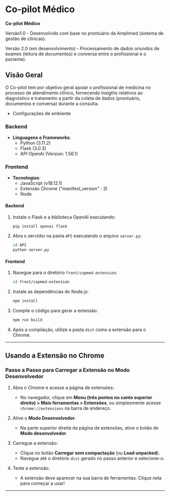 # Co-pilot Médico

**Co-pilot Médico**

Versão1.0 - Desenvolvido com base no prontuário da Amplimed (sistema de gestão de clínicas).

Versão 2.0 (em desenvolvimento) - Processamento de dados oriundos de exames (leitura de documentos) e conversa entre o profissional e o paciente).

## Visão Geral
O Co-pilot tem por objetivo geral apoiar o profissional de medicina no processo de atendimento clínico, fornecendo insigths relativos ao diagnóstico e tratamento a partir da coleta de dados (prontuário, documentos e conversa) durante a consulta.

+ Configurações de ambiente

### Backend
- **Linguagens e Frameworks**:
  - Python (3.11.2)
  - Flask (3.0.3)
  - API OpenAi (Version: 1.56.1)

### Frontend
- **Tecnologias**:
  - JavaScript (v18.12.1)
  - Extensão Chrome ("manifest_version" : 3)
  - Node

#### Backend

1. Instale o Flask e a biblioteca OpenAI executando:
   ```bash
   pip install openai flask
   ```

2. Abra o servidor na pasta `API` executando o arquivo `server.py`:
   ```bash
   cd API
   python server.py
   ```

#### Frontend

1. Navegue para o diretório `front/copmed-extension`:
   ```bash
   cd front/copmed-extension
   ```

2. Instale as dependências do Node.js:
   ```bash
   npm install
   ```

3. Compile o código para gerar a extensão:
   ```bash
   npm run build
   ```

4. Após a compilação, utilize a pasta `dist` como a extensão para o Chrome.

---

## Usando a Extensão no Chrome

### Passo a Passo para Carregar a Extensão no Modo Desenvolvedor

1. Abra o Chrome e acesse a página de extensões:
   - No navegador, clique em **Menu (três pontos no canto superior direito) > Mais ferramentas > Extensões**, ou simplesmente acesse `chrome://extensions` na barra de endereço.

2. Ative o **Modo Desenvolvedor**:
   - Na parte superior direita da página de extensões, ative o botão de **Modo desenvolvedor**.

3. Carregue a extensão:
   - Clique no botão **Carregar sem compactação** (ou **Load unpacked**).
   - Navegue até o diretório `dist` gerado no passo anterior e selecione-o.

4. Teste a extensão:
   - A extensão deve aparecer na sua barra de ferramentas. Clique nela para começar a usar!

---
